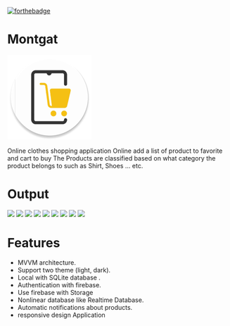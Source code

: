 [![forthebadge](https://forthebadge.com/images/badges/built-for-android.svg)](https://forthebadge.com)
# Montgat

![appicon](https://github.com/AbdelrahmanFouad1/Montgat/blob/master/app/src/main/res/mipmap-xxxhdpi/ic_main_logoo_round.png)

Online clothes shopping application Online
add a list of product to favorite and cart to buy
The Products are classified based on what category the product belongs to such as Shirt, Shoes ... etc.

# Output
<p>
<img src="https://user-images.githubusercontent.com/64610124/118847339-ebdf0480-b8cd-11eb-8993-2b2ff8571449.png" height="200" />
<img src="https://user-images.githubusercontent.com/64610124/118847573-29439200-b8ce-11eb-8b36-2899465c4747.png" height="200" />
<img src="https://user-images.githubusercontent.com/64610124/118848146-c6062f80-b8ce-11eb-93b3-e64057685a96.png" height="200" />
<img src="https://user-images.githubusercontent.com/64610124/118847637-39f40800-b8ce-11eb-9a18-3c2570c50cdf.png" height="200" />
<img src="https://user-images.githubusercontent.com/64610124/118848244-dcac8680-b8ce-11eb-80bf-e1c2a66f7d9e.png" height="200" />
<img src="https://user-images.githubusercontent.com/64610124/118848351-f77efb00-b8ce-11eb-9836-df0cb470716f.png" height="200" />
<img src="https://user-images.githubusercontent.com/64610124/118848424-0796da80-b8cf-11eb-81af-ac9a8bb4d119.png" height="200" />
<img src="https://user-images.githubusercontent.com/64610124/118848679-4036b400-b8cf-11eb-9b1a-4029aab4bd3e.png" height="200" />
<img src="https://user-images.githubusercontent.com/64610124/118848781-5a709200-b8cf-11eb-9841-995e7501ace0.png" height="200" />
</p>

# Features
* MVVM architecture.
* Support two theme (light, dark).
* Local with SQLite database .
* Authentication with firebase.
* Use firebase with Storage
* Nonlinear database like Realtime Database.
* Automatic notifications about products.
* responsive design Application


